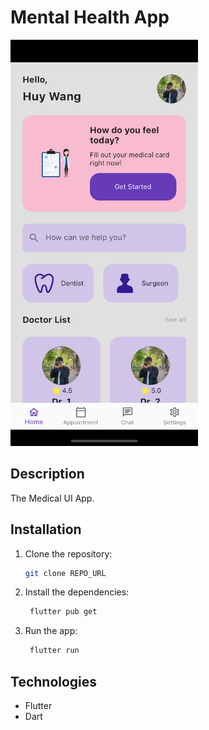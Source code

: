 # Mental Health App

<img src="screenshot.png" alt="App Screenshot" width="300" height="650">

## Description

The Medical UI App.

## Installation

1. Clone the repository:

   ```bash
   git clone REPO_URL
   ```

2. Install the dependencies:

   ```bash
    flutter pub get
   ```

3. Run the app:

   ```bash
    flutter run
   ```

## Technologies

- Flutter
- Dart
